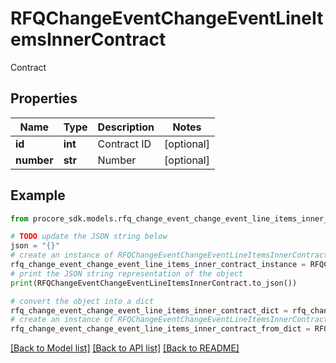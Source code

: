 # RFQChangeEventChangeEventLineItemsInnerContract

Contract

## Properties

Name | Type | Description | Notes
------------ | ------------- | ------------- | -------------
**id** | **int** | Contract ID | [optional] 
**number** | **str** | Number | [optional] 

## Example

```python
from procore_sdk.models.rfq_change_event_change_event_line_items_inner_contract import RFQChangeEventChangeEventLineItemsInnerContract

# TODO update the JSON string below
json = "{}"
# create an instance of RFQChangeEventChangeEventLineItemsInnerContract from a JSON string
rfq_change_event_change_event_line_items_inner_contract_instance = RFQChangeEventChangeEventLineItemsInnerContract.from_json(json)
# print the JSON string representation of the object
print(RFQChangeEventChangeEventLineItemsInnerContract.to_json())

# convert the object into a dict
rfq_change_event_change_event_line_items_inner_contract_dict = rfq_change_event_change_event_line_items_inner_contract_instance.to_dict()
# create an instance of RFQChangeEventChangeEventLineItemsInnerContract from a dict
rfq_change_event_change_event_line_items_inner_contract_from_dict = RFQChangeEventChangeEventLineItemsInnerContract.from_dict(rfq_change_event_change_event_line_items_inner_contract_dict)
```
[[Back to Model list]](../README.md#documentation-for-models) [[Back to API list]](../README.md#documentation-for-api-endpoints) [[Back to README]](../README.md)


